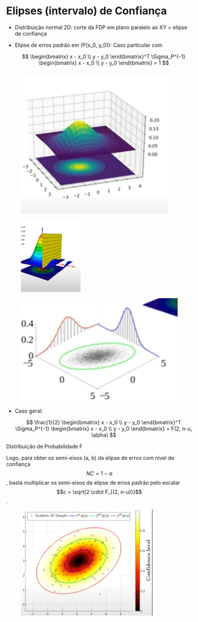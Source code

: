 # Elipses (intervalo) de Confiança

* Distribuição normal 2D: corte da FDP em plano paralelo ao XY = elipse de confiança
*   Elipse de erros padrão em (P(x\_0, y\_0)): Caso particular com

    $$
    \begin{bmatrix} x - x_0 \\ y - y_0 \end{bmatrix}^T \Sigma_P^{-1} \begin{bmatrix} x - x_0 \\ y - y_0 \end{bmatrix} = 1
    $$

<figure><img src=".gitbook/assets/image (1) (1).png" alt=""><figcaption></figcaption></figure>

<figure><img src=".gitbook/assets/image (2) (1).png" alt=""><figcaption></figcaption></figure>

<figure><img src=".gitbook/assets/image (3) (1).png" alt=""><figcaption></figcaption></figure>

*   Caso geral:

    $$
    \frac{1}{2} \begin{bmatrix} x - x_0 \\ y - y_0 \end{bmatrix}^T \Sigma_P^{-1} \begin{bmatrix} x - x_0 \\ y - y_0 \end{bmatrix} = F(2, n-u, \alpha)
    $$

Distribuição  de Probabilidade F

Logo, para obter os semi-eixos (a, b) da elipse de erros com nível de confiança $$NC = 1 - \alpha$$, basta multiplicar os semi-eixos da elipse de erros padrão pelo escalar $$c = \sqrt{2 \cdot F_{(2, n-u)}}$$.

<figure><img src=".gitbook/assets/image (4).png" alt=""><figcaption></figcaption></figure>
